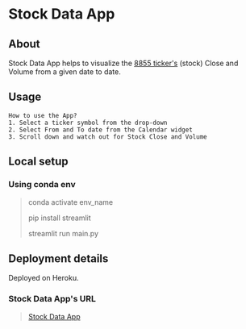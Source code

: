 # Stock Data App

## About
Stock Data App helps to visualize the [8855 ticker's](tickers.csv 'Tickers') (stock) Close and Volume from a given date to date.

## Usage

```
How to use the App?
1. Select a ticker symbol from the drop-down
2. Select From and To date from the Calendar widget
3. Scroll down and watch out for Stock Close and Volume
```

## Local setup

### Using conda env

> conda activate env_name
> 
> pip install streamlit
> 
> streamlit run main.py

## Deployment details

Deployed on Heroku.

### Stock Data App's URL 

> [Stock Data App](https://stock-data-app-streamlit.herokuapp.com/ 'Stock Data App')

